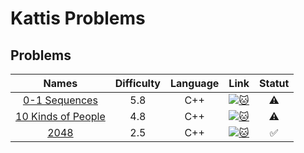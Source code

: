 # Kattis Problems

## Problems

| Names | Difficulty | Language | Link | Statut |
| :---: | :---: | :---: | :---: | :---: |
| [0-1 Sequences](https://github.com/glongrais/Kattis_Problems/tree/main/0_1_Sequences) | 5.8 | C++ | [![:cat:](https://open.kattis.com/favicon)](https://open.kattis.com/problems/sequences) | ⚠️ |
| [10 Kinds of People](https://github.com/glongrais/Kattis_Problems/tree/main/10_kinds_of_people) | 4.8 | C++ | [![:cat:](https://open.kattis.com/favicon)](https://open.kattis.com/problems/10kindsofpeople) | ⚠️ |
| [2048](https://github.com/glongrais/Kattis_Problems/tree/main/2048) | 2.5 | C++ | [![:cat:](https://open.kattis.com/favicon)](https://open.kattis.com/problems/2048) | ✅ |
